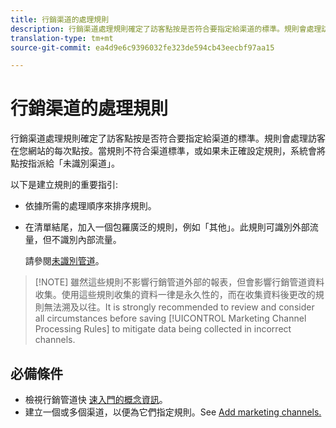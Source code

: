 ```yaml
---
title: 行銷渠道的處理規則
description: 行銷渠道處理規則確定了訪客點按是否符合要指定給渠道的標準。規則會處理訪客在您網站的每次點按。當規則不符合渠道標準，或如果未正確設定規則，系統會將點按指派給「未識別渠道」。
translation-type: tm+mt
source-git-commit: ea4d9e6c9396032fe323de594cb43eecbf97aa15

---
```



# 行銷渠道的處理規則

行銷渠道處理規則確定了訪客點按是否符合要指定給渠道的標準。規則會處理訪客在您網站的每次點按。當規則不符合渠道標準，或如果未正確設定規則，系統會將點按指派給「未識別渠道」。

以下是建立規則的重要指引: 

* 依據所需的處理順序來排序規則。
* 在清單結尾，加入一個包羅廣泛的規則，例如「其他」。此規則可識別外部流量，但不識別內部流量。

   請參閱[未識別管道](/help/components/c-marketing-channels/mc-faq/c-faq.md#no-channel-identified)。

> [!NOTE] 雖然這些規則不影響行銷管道外部的報表，但會影響行銷管道資料收集。使用這些規則收集的資料一律是永久性的，而在收集資料後更改的規則無法溯及以往。It is strongly recommended to review and consider all circumstances before saving [!UICONTROL Marketing Channel Processing Rules] to mitigate data being collected in incorrect channels.

## 必備條件

* 檢視行銷管道快 [速入門的概念資訊](/help/components/c-marketing-channels/getting-started/c-getting-started-mchannel.md)。
* 建立一個或多個渠道，以便為它們指定規則。See [Add marketing channels.](/help/components/c-marketing-channels/mark-channel-mgr/c-channels.md)

